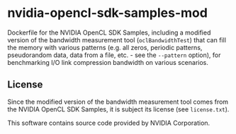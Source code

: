 # nvidia-opencl-sdk-samples-mod

Dockerfile for the NVIDIA OpenCL SDK Samples, including a modified version of the bandwidth measurement tool (`oclBandwidthTest`) that can fill the memory with various patterns (e.g. all zeros, periodic patterns, pseudorandom data, data from a file, etc. - see the `--pattern` option), for benchmarking I/O link compression bandwidth on various scenarios.

## License

Since the modified version of the bandwidth measurement tool comes from the NVIDIA OpenCL SDK Samples, it is subject its license (see `license.txt`).

This software contains source code provided by NVIDIA Corporation.
